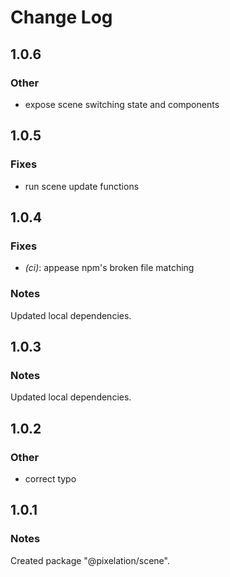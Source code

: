 # Change Log

## 1.0.6

### Other

- expose scene switching state and components

## 1.0.5

### Fixes

- run scene update functions

## 1.0.4

### Fixes

- _(ci)_: appease npm's broken file matching

### Notes

Updated local dependencies.

## 1.0.3

### Notes

Updated local dependencies.

## 1.0.2

### Other

- correct typo

## 1.0.1

### Notes

Created package "@pixelation/scene".

